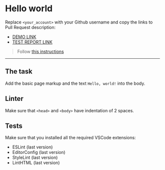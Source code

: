 # Hello world

Replace `<your_account>` with your Github username and copy the links to Pull Request description:
- [DEMO LINK](https://Shevchenko-Viktoriia.github.io/layout_hello-world/)
- [TEST REPORT LINK](https://Shevchenko-Viktoriia.github.io/layout_hello-world/report/html_report/)

> Follow [this instructions](https://mate-academy.github.io/layout_task-guideline/#how-to-solve-the-layout-tasks-on-github)
___

## The task

Add the basic page markup and the text `Hello, world!` into the body.

## Linter

Make sure that `<head>` and `<body>` have indentation of 2 spaces.

## Tests

Make sure that you installed all the required VSCode extensions:

- ESLint (last version)
- EditorConfig (last version)
- StyleLint (last version)
- LintHTML (last version)

